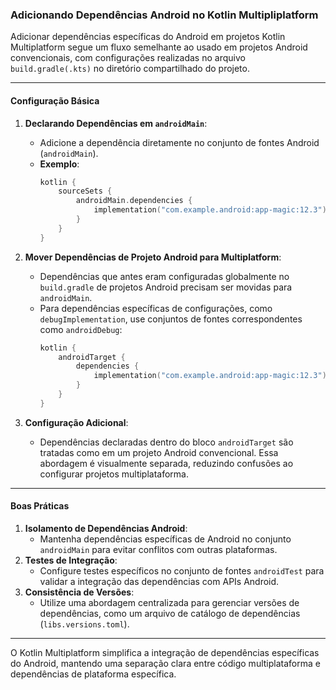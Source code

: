 ### Adicionando Dependências Android no Kotlin Multipliplatform

Adicionar dependências específicas do Android em projetos Kotlin Multiplatform segue um fluxo semelhante ao usado em projetos Android convencionais, com configurações realizadas no arquivo `build.gradle(.kts)` no diretório compartilhado do projeto.

---

#### Configuração Básica

1. **Declarando Dependências em `androidMain`**:
   - Adicione a dependência diretamente no conjunto de fontes Android (`androidMain`).
   - **Exemplo**:
     ```kotlin
     kotlin {
         sourceSets {
             androidMain.dependencies {
                 implementation("com.example.android:app-magic:12.3")
             }
         }
     }
     ```

2. **Mover Dependências de Projeto Android para Multiplatform**:
   - Dependências que antes eram configuradas globalmente no `build.gradle` de projetos Android precisam ser movidas para `androidMain`.
   - Para dependências específicas de configurações, como `debugImplementation`, use conjuntos de fontes correspondentes como `androidDebug`:
     ```kotlin
     kotlin {
         androidTarget {
             dependencies {
                 implementation("com.example.android:app-magic:12.3")
             }
         }
     }
     ```

3. **Configuração Adicional**:
   - Dependências declaradas dentro do bloco `androidTarget` são tratadas como em um projeto Android convencional. Essa abordagem é visualmente separada, reduzindo confusões ao configurar projetos multiplataforma.

---

#### Boas Práticas

1. **Isolamento de Dependências Android**:
   - Mantenha dependências específicas de Android no conjunto `androidMain` para evitar conflitos com outras plataformas.
2. **Testes de Integração**:
   - Configure testes específicos no conjunto de fontes `androidTest` para validar a integração das dependências com APIs Android.
3. **Consistência de Versões**:
   - Utilize uma abordagem centralizada para gerenciar versões de dependências, como um arquivo de catálogo de dependências (`libs.versions.toml`).

---

O Kotlin Multiplatform simplifica a integração de dependências específicas do Android, mantendo uma separação clara entre código multiplataforma e dependências de plataforma específica.